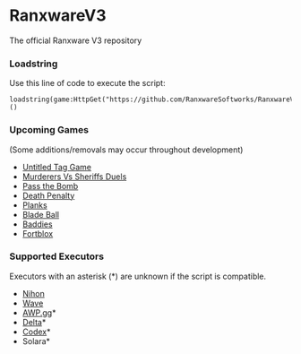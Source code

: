 # RanxwareV3
The official Ranxware V3 repository

### Loadstring
Use this line of code to execute the script:
```luau
loadstring(game:HttpGet("https://github.com/RanxwareSoftworks/RanxwareV3/raw/refs/heads/main/main.luau"))()
```

### Upcoming Games
(Some additions/removals may occur throughout development)

* [Untitled Tag Game](https://roblox.com/games/14044547200)
* [Murderers Vs Sheriffs Duels](https://roblox.com/games/12355337193)
* [Pass the Bomb](https://roblox.com/games/2961583129)
* [Death Penalty](https://roblox.com/games/15654981113)
* [Planks](https://roblox.com/games/140636953470579)
* [Blade Ball](https://roblox.com/games/13772394625)
* [Baddies](https://roblox.com/games/11158043705)
* [Fortblox](https://roblox.com/games/16605303570)

### Supported Executors
Executors with an asterisk (*) are unknown if the script is compatible.

* [Nihon](https://nihon.lol)
* [Wave](https://getwave.gg)
* [AWP.gg](https://discord.gg/awpgg)*
* [Delta](https://deltaexploits.gg)*
* [Codex](https://codex.lol)*
* Solara*

